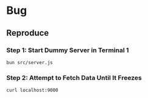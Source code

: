 # Bug

## Reproduce

### Step 1: Start Dummy Server in Terminal 1

```shell
bun src/server.js
```

### Step 2: Attempt to Fetch Data Until It Freezes

```shell
curl localhost:9000
```
